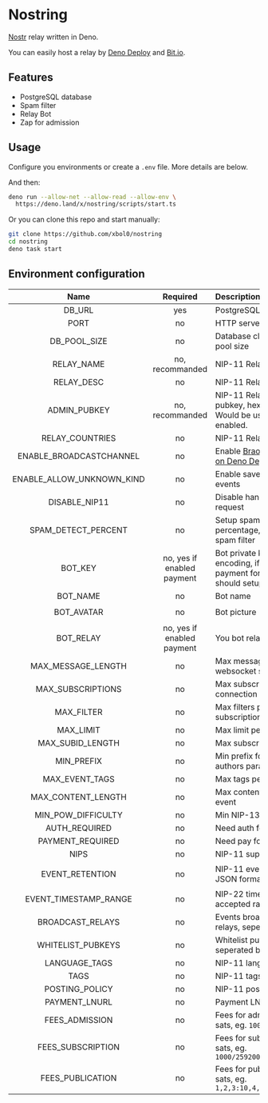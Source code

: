 # Nostring

[Nostr](https://github.com/nostr-protocol/nostr) relay written in Deno.

You can easily host a relay by [Deno Deploy](https://deno.com/deploy) and [Bit.io](https://bit.io/).

## Features

- PostgreSQL database
- Spam filter
- Relay Bot
- Zap for admission

## Usage

Configure you environments or create a `.env` file.
More details are below.

And then:

```bash
deno run --allow-net --allow-read --allow-env \
  https://deno.land/x/nostring/scripts/start.ts
```

Or you can clone this repo and start manually:

```bash
git clone https://github.com/xbol0/nostring
cd nostring
deno task start
```

## Environment configuration

| Name | Required | Description | Default |
|:-:|:-:|:-|:-:|
|DB_URL|yes|PostgreSQL connect URL||
|PORT|no|HTTP server listen port|`9000`|
|DB_POOL_SIZE|no|Database client connection pool size|`3`|
|RELAY_NAME|no, recommanded|NIP-11 Relay name|`nostring`|
|RELAY_DESC|no|NIP-11 Relay desciption||
|ADMIN_PUBKEY|no, recommanded|NIP-11 Relay admin pubkey, hex encoding. Would be used for bot if enabled.||
|RELAY_COUNTRIES|no|NIP-11 Relay countries||
|ENABLE_BROADCASTCHANNEL|no|Enable [BraodcastChannel on Deno Deploy](https://deno.com/deploy/docs/runtime-broadcast-channel)||
|ENABLE_ALLOW_UNKNOWN_KIND|no|Enable save unknown kind events||
|DISABLE_NIP11|no|Disable handle NIP-11 request||
|SPAM_DETECT_PERCENT|no|Setup spam filter detect percentage, 0 to disable spam filter|`0.5`|
|BOT_KEY|no, yes if enabled payment|Bot private key, in hex encoding, if you enabled payment for relay, you should setup this||
|BOT_NAME|no|Bot name|You relay's name + `'s bot`|
|BOT_AVATAR|no|Bot picture|`https://media-uploader.orzv.workers.dev/pomf2.lain.la/f/m4lnneh4.png`|
|BOT_RELAY|no, yes if enabled payment|You bot relay list||
|MAX_MESSAGE_LENGTH|no|Max message length per websocket send|`393216` -> 384KB|
|MAX_SUBSCRIPTIONS|no|Max subscriptions per connection|`32`|
|MAX_FILTER|no|Max filters per REQ subscription|`10`|
|MAX_LIMIT|no|Max limit per filter|`500`|
|MAX_SUBID_LENGTH|no|Max subscription id length|`64`|
|MIN_PREFIX|no|Min prefix for ids and authors param|`32`|
|MAX_EVENT_TAGS|no|Max tags per event|`2048`|
|MAX_CONTENT_LENGTH|no|Max content length per event|`102400` -> 100KB|
|MIN_POW_DIFFICULTY|no|Min NIP-13 PoW diffieculty|`0`|
|AUTH_REQUIRED|no|Need auth for access||
|PAYMENT_REQUIRED|no|Need pay for access||
|NIPS|no|NIP-11 supported nips|`1,9,11,12,13,15,16,20,22,26,33,40,42`|
|EVENT_RETENTION|no|NIP-11 event retention, in JSON format|`[{"kinds":[1,4],"time":31536000,"count":5000},{"kinds":[6,7],"count":10000},{"kinds":[0,2,3],"count":1},{"count":1000}]`|
|EVENT_TIMESTAMP_RANGE|no|NIP-22 timestamp accepted range|`-86400~300` -> one day ago to 5 minites later|
|BROADCAST_RELAYS|no|Events broadcast to other relays, seperated by comma||
|WHITELIST_PUBKEYS|no|Whitelist pubkeys, seperated by comma||
|LANGUAGE_TAGS|no|NIP-11 language tags||
|TAGS|no|NIP-11 tags||
|POSTING_POLICY|no|NIP-11 posting policy url||
|PAYMENT_LNURL|no|Payment LNURL||
|FEES_ADMISSION|no|Fees for admission, unit sats, eg. `1000,2000,3000`||
|FEES_SUBSCRIPTION|no|Fees for subscription, unit sats, eg. `1000/2592000,2000/31536000`||
|FEES_PUBLICATION|no|Fees for publication, unit sats, eg. `1,2,3:10,4,10000:100`||

